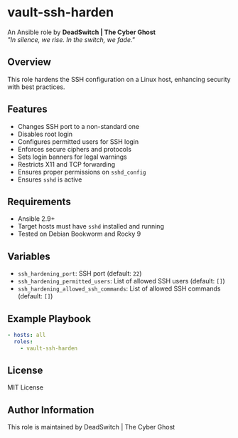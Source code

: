 # vault-ssh-harden

An Ansible role by **DeadSwitch | The Cyber Ghost**  
_"In silence, we rise. In the switch, we fade."_

## Overview

This role hardens the SSH configuration on a Linux host, enhancing security with best practices.

## Features

- Changes SSH port to a non-standard one
- Disables root login
- Configures permitted users for SSH login
- Enforces secure ciphers and protocols
- Sets login banners for legal warnings
- Restricts X11 and TCP forwarding
- Ensures proper permissions on `sshd_config`
- Ensures `sshd` is active

## Requirements

- Ansible 2.9+
- Target hosts must have `sshd` installed and running
- Tested on Debian Bookworm and Rocky 9

## Variables

- `ssh_hardening_port`: SSH port (default: `22`)
- `ssh_hardening_permitted_users`: List of allowed SSH users (default: `[]`)
- `ssh_hardening_allowed_ssh_commands`: List of allowed SSH commands (default: `[]`)

## Example Playbook

```yaml
- hosts: all
  roles:
    - vault-ssh-harden
```

## License

MIT License

## Author Information

This role is maintained by DeadSwitch | The Cyber Ghost
